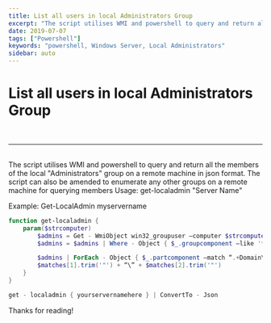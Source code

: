 ```yaml
---
title: List all users in local Administrators Group
excerpt: "The script utilises WMI and powershell to query and return all the members of the local 'Administrators' group on a remote machine in json format."
date: 2019-07-07
tags: ["Powershell"]
keywords: "powershell, Windows Server, Local Administrators"
sidebar: auto
---
```


# List all users in local Administrators Group

<br>
<hr>
<br>
The script utilises WMI and powershell to query and return all the members of the local "Administrators" group on a remote machine in json format.
The script can also be amended to enumerate any other groups on a remote machine for querying members
Usage: get-localadmin "Server Name"
 
Example: Get-LocalAdmin myservername

```powershell
function get-localadmin {
    param($strcomputer)
        $admins = Get - WmiObject win32_groupuser –computer $strcomputer
        $admins = $admins | Where - Object { $_.groupcomponent –like '*"Administrators"' }

        $admins | ForEach - Object { $_.partcomponent –match “.+Domain\=(.+) \, Name\=(.+)$” > $nul
        $matches[1].trim('"') + “\” + $matches[2].trim('"')
    }
}

get - localadmin { yourservernamehere } | ConvertTo - Json
```

Thanks for reading!
